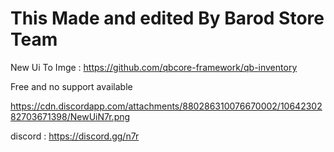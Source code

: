 # This Made and edited By Barod Store Team

New Ui
To Imge : https://github.com/qbcore-framework/qb-inventory

Free and no support available

https://cdn.discordapp.com/attachments/880286310076670002/1064230282703671398/NewUiN7r.png

discord : https://discord.gg/n7r

